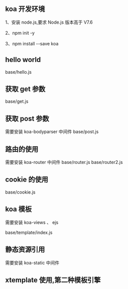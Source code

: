 <!--
 * @Author: Brightness
 * @Date: 2021-04-06 11:12:27
 * @LastEditors: Brightness
 * @LastEditTime: 2021-04-22 11:04:48
 * @Description:
-->

## koa 开发环境

1、安装 node.js,要求 Node.js 版本高于 V7.6

2、npm init -y

3、npm install --save koa

## hello world

base/hello.js

## 获取 get 参数

base/get.js

## 获取 post 参数

需要安装 koa-bodyparser 中间件
base/post.js

## 路由的使用

需要安装 koa-router 中间件
base/router.js
base/router2.js

## cookie 的使用

base/cookie.js

## koa 模板

需要安装 koa-views 、 ejs

base/template/index.js

## 静态资源引用

需要安装 koa-static 中间件

## xtemplate 使用,第二种模板引擎
